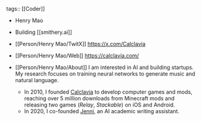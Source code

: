 tags:: [[Coder]]

- Henry Mao
- Building [[smithery.ai]]
- [[Person/Henry Mao/TwitX]] https://x.com/Calclavia
- [[Person/Henry Mao/Web]] https://calclavia.com/
- [[Person/Henry Mao/About]]
I am interested in AI and building startups. My research focuses on training neural networks to generate music and natural language.

	- In 2010, I founded [Calclavia](https://calclavia.com/) to develop computer games and mods, reaching over 5 million downloads from Minecraft mods and releasing two games (*Relay*, *Stackable*) on iOS and Android.
	- In 2020, I co-founded [Jenni](https://jenni.ai/), an AI academic writing assistant.